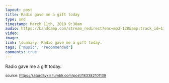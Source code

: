 ```yaml
---
layout: post
title: Radio gave me a gift today
type: snd
timestamp: March 11th, 2019 9:30am
audio: https://bandcamp.com/stream_redirect?enc=mp3-128&amp;track_id=1104501430&amp;ts=1618866013&amp;t=bfa9c841e05a38e5be81ecf8b7aa1119f4012a0c
video: 
image: 
link: \summary: Radio gave me a gift today.
tags: ["music", "recommended"]
comments: true
---
```


Radio gave me a gift today.
 
  
<small>source: https://saturdayxiii.tumblr.com/post/183382101139</small>